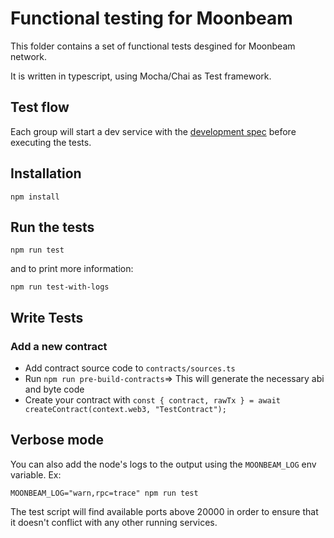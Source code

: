 # Functional testing for Moonbeam

This folder contains a set of functional tests desgined for Moonbeam network.

It is written in typescript, using Mocha/Chai as Test framework.

## Test flow

Each group will start a dev service with the
[development spec](../node/src/chain_spec.rs) before executing the tests.

## Installation

```
npm install
```

## Run the tests

```
npm run test
```

and to print more information:

```
npm run test-with-logs
```

## Write Tests

### Add a new contract

- Add contract source code to `contracts/sources.ts`
- Run `npm run pre-build-contracts`=> This will generate the necessary abi and byte code
- Create your contract with
  `const { contract, rawTx } = await createContract(context.web3, "TestContract");`

## Verbose mode

You can also add the node's logs to the output using the `MOONBEAM_LOG` env variable. Ex:

```
MOONBEAM_LOG="warn,rpc=trace" npm run test
```

The test script will find available ports above 20000 in order to ensure that it doesn't conflict
with any other running services.
